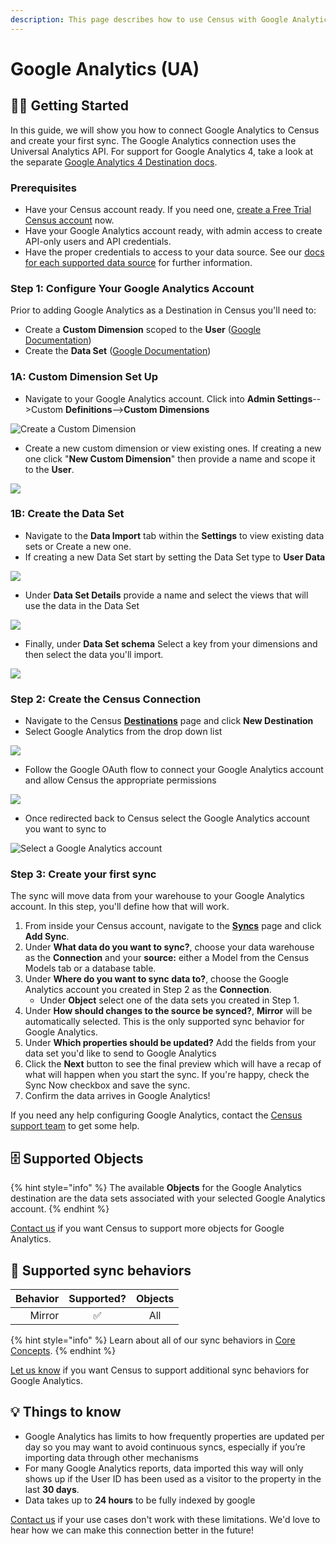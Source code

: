 ```yaml
---
description: This page describes how to use Census with Google Analytics
---
```


# Google Analytics (UA)

## 🏃‍♀️ Getting Started

In this guide, we will show you how to connect Google Analytics to Census and create your first sync. The Google Analytics connection uses the Universal Analytics API. For support for Google Analytics 4, take a look at the separate [Google Analytics 4 Destination docs](google-analytics-four.md).

### Prerequisites

* Have your Census account ready. If you need one, [create a Free Trial Census account](https://app.getcensus.com/) now.
* Have your Google Analytics account ready, with admin access to create API-only users and API credentials.
* Have the proper credentials to access to your data source. See our [docs for each supported data source](../sources/overview.md) for further information.

### Step 1: Configure Your Google Analytics Account

Prior to adding Google Analytics as a Destination in Census you'll need to:

* Create a **Custom Dimension** scoped to the **User** ([Google Documentation](https://support.google.com/analytics/answer/2709829#zippy=%2Cin-this-article))
* Create the **Data Set** ([Google Documentation](https://support.google.com/analytics/answer/4524584?ref\_topic=6015090#zippy=%2Cin-this-article))

### **1A: Custom Dimension Set Up**

* Navigate to your Google Analytics account. Click into **Admin Settings**-->Custom **Definitions**-->**Custom Dimensions**

![Create a Custom Dimension](<../.gitbook/assets/Screen Shot 2022-05-31 at 1.18.04 PM.png>)

* Create a new custom dimension or view existing ones. If creating a new one click "**New Custom Dimension**" then provide a name and scope it to the **User**.

![](<../.gitbook/assets/Screen Shot 2022-05-31 at 1.23.06 PM.png>)

### **1B: Create the Data Set**

* Navigate to the **Data Import** tab within the **Settings** to view existing data sets or Create a new one.
* If creating a new Data Set start by setting the Data Set type to **User Data**

![](<../.gitbook/assets/Screen Shot 2022-05-31 at 3.20.36 PM.png>)

* Under **Data Set Details** provide a name and select the views that will use the data in the Data Set

![](<../.gitbook/assets/Screen Shot 2022-05-31 at 5.10.23 PM.png>)

* Finally, under **Data Set schema** Select a key from your dimensions and then select the data you'll import.

![](<../.gitbook/assets/Screen Shot 2022-05-31 at 5.18.34 PM.png>)

### Step 2: **Create the Census Connection**

* Navigate to the Census [**Destinations**](https://app.getcensus.com/destinations) page and click **New Destination**
* Select Google Analytics from the drop down list

![](<../.gitbook/assets/Screen Shot 2022-05-24 at 3.30.10 PM.png>)

* Follow the Google OAuth flow to connect your Google Analytics account and allow Census the appropriate permissions

![](<../.gitbook/assets/Screen Shot 2022-05-24 at 3.31.17 PM.png>)

* Once redirected back to Census select the Google Analytics account you want to sync to

![Select a Google Analytics account](<../.gitbook/assets/Screen Shot 2022-05-24 at 3.44.46 PM.png>)

### Step 3: Create your first sync

The sync will move data from your warehouse to your Google Analytics account. In this step, you'll define how that will work.

1. From inside your Census account, navigate to the [**Syncs**](https://app.getcensus.com/syncs) page and click **Add Sync**.
2. Under **What data do you want to sync?**, choose your data warehouse as the **Connection** and your **source:** either a Model from the Census Models tab or a database table.
3. Under **Where do you want to sync data to?**, choose the Google Analytics account you created in Step 2 as the **Connection**.
   * Under **Object** select one of the data sets you created in Step 1.
4. Under **How should changes to the source be synced?**, **Mirror** will be automatically selected. This is the only supported sync behavior for Google Analytics.
5. Under **Which properties should be updated?** Add the fields from your data set you'd like to send to Google Analytics
6. Click the **Next** button to see the final preview which will have a recap of what will happen when you start the sync. If you're happy, check the Sync Now checkbox and save the sync.
7. Confirm the data arrives in Google Analytics!

If you need any help configuring Google Analytics, contact the [Census support team](mailto:support@getcensus.com) to get some help.

## 🗄 Supported Objects

{% hint style="info" %}
The available **Objects** for the Google Analytics destination are the data sets associated with your selected Google Analytics account.
{% endhint %}

[Contact us](mailto:support@getcensus.com) if you want Census to support more objects for Google Analytics.

## 🔄 Supported sync behaviors

| **Behavior** | **Supported?** | **Objects** |
| -----------: | :------------: | :---------: |
|       Mirror |        ✅       |     All     |

{% hint style="info" %}
Learn about all of our sync behaviors in [Core Concepts](../basics/core-concept/#sync-behaviors).
{% endhint %}

[Let us know](mailto:support@getcensus.com) if you want Census to support additional sync behaviors for Google Analytics.

## 💡 Things to know

* Google Analytics has limits to how frequently properties are updated per day so you may want to avoid continuous syncs, especially if you’re importing data through other mechanisms
* For many Google Analytics reports, data imported this way will only shows up if the User ID has been used as a visitor to the property in the last **30 days**.
* Data takes up to **24 hours** to be fully indexed by google

[Contact us](mailto:support@getcensus.com) if your use cases don't work with these limitations. We'd love to hear how we can make this connection better in the future!
